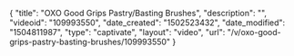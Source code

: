 {
    "title": "OXO Good Grips Pastry\/Basting Brushes",
    "description": "",
    "videoid": "109993550",
    "date_created": "1502523432",
    "date_modified": "1504811987",
    "type": "captivate",
    "layout": "video",
    "url": "\/v\/oxo-good-grips-pastry-basting-brushes\/109993550"
}